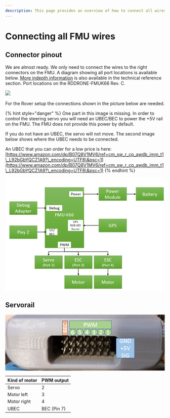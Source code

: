 ```yaml
---
description: This page provides an overview of how to connect all wires to the FMU.
---
```


# Connecting all FMU wires

## Connector pinout <a href="connector-pinout" id="connector-pinout"></a>

We are almost ready. We only need to connect the wires to the right connectors on the FMU. A diagram showing all port locations is available below. [More indepth information](https://nxp.gitbook.io/nxp-cup/hardware-reference/connectors-and-pinout) is also available in the technical reference section. Port locations on the RDDRONE-FMUK66 Rev. C.

![](https://blobscdn.gitbook.com/v0/b/gitbook-28427.appspot.com/o/assets%2F-L9GLtb-Tz_XaKbQu-Al%2F-Lb4JCAYBfGv\_1\_7x9Eo%2F-Lb4JfRjq6gAyj8\_67st%2Fimage.png?alt=media\&token=8574fcd2-3c55-443f-b0f2-8abe30c6f687)

For the Rover setup the connections shown in the picture below are needed.

{% hint style="danger" %}
One part in this image is missing. In order to control the steering servo you will need an UBEC/BEC to power the +5V rail on the FMU. The FMU does not provide this power by default.

If you do not have an UBEC, the servo will not move. The second image below shows where the UBEC needs to be connected.

An UBEC that you can order for a low price is here: [https://www.amazon.com/dp/B07Q8V1MV6/ref=cm_sw_r_cp_awdb_imm_t1\_L92bGbYQCZ1A9?\_encoding=UTF8\&psc=1](https://www.amazon.com/dp/B07Q8V1MV6/ref=cm_sw_r_cp_awdb_imm_t1\_L92bGbYQCZ1A9?\_encoding=UTF8\&psc=1)
{% endhint %}

![](../../../.gitbook/assets/Block_diagram_FMU.jpg)

## Servorail

![Pinout of the servo rail.](../../../.gitbook/assets/Servo_pinout.PNG)

| Kind of motor | PWM output  |
| ------------- | ----------- |
| Servo         | 2           |
| Motor left    | 3           |
| Motor right   | 4           |
| UBEC          | BEC (Pin 7) |

